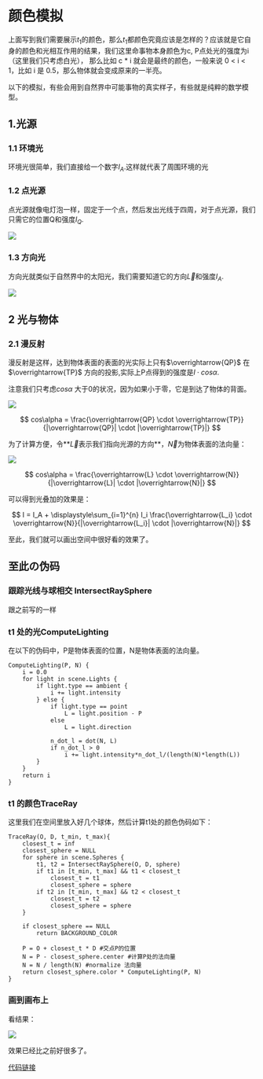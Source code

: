 # 颜色模拟

上面写到我们需要展示$t_1​$的颜色，那么$t_1​$都颜色究竟应该是怎样的？应该就是它自身的颜色和光相互作用的结果，我们这里命事物本身颜色为c, P点处光的强度为i（这里我们只考虑白光）， 那么比如 c * i 就会是最终的颜色，一般来说 0 < i < 1，比如 i 是 0.5，那么物体就会变成原来的一半亮。

以下的模拟，有些会用到自然界中可能事物的真实样子，有些就是纯粹的数学模型。

## 1.光源


### 1.1 环境光

环境光很简单，我们直接给一个数字$I_A$.这样就代表了周围环境的光

### 1.2 点光源

点光源就像电灯泡一样，固定于一个点，然后发出光线于四周，对于点光源，我们只需它的位置Q和强度$I_Q​$.

![](images/point_light.png)

### 1.3 方向光

方向光就类似于自然界中的太阳光，我们需要知道它的方向$\overrightarrow{L}$和强度$I_A$.

![](images/directional_light.png)

## 2 光与物体

### 2.1 漫反射

漫反射是这样，达到物体表面的表面的光实际上只有$\overrightarrow{QP}$ 在$\overrightarrow{TP}$ 方向的投影,实际上P点得到的强度是$I \cdot cos\alpha$.

注意我们只考虑$cos\alpha$ 大于0的状况，因为如果小于零，它是到达了物体的背面。


![](images/diffuse_light.png)



$$
cos\alpha =  \frac{\overrightarrow{QP} \cdot \overrightarrow{TP}}{|\overrightarrow{QP}| \cdot |\overrightarrow{TP}|} 
$$

为了计算方便，令**$\overrightarrow{L}$表示我们指向光源的方向**，$\overrightarrow{N}$为物体表面的法向量：

![](images/diffuse2.png)


$$
cos\alpha =  \frac{\overrightarrow{L} \cdot \overrightarrow{N}}{|\overrightarrow{L}| \cdot |\overrightarrow{N}|} ​
$$

可以得到光叠加的效果是：

$$
I = I_A + \displaystyle\sum_{i=1}^{n} I_i \frac{\overrightarrow{L_i} \cdot \overrightarrow{N}}{|\overrightarrow{L_i}| \cdot |\overrightarrow{N}|}
$$

至此，我们就可以画出空间中很好看的效果了。

## 至此の伪码

### 跟踪光线与球相交 IntersectRaySphere

跟之前写的一样

### t1 处的光ComputeLighting

在以下的伪码中，P是物体表面的位置，N是物体表面的法向量。


```
ComputeLighting(P, N) {
    i = 0.0
    for light in scene.Lights {
        if light.type == ambient {
            i += light.intensity
        } else {
            if light.type == point
                L = light.position - P
            else
                L = light.direction

            n_dot_l = dot(N, L)
            if n_dot_l > 0
                i += light.intensity*n_dot_l/(length(N)*length(L))
        }
    }
    return i
}
```

### t1 的颜色TraceRay

这里我们在空间里放入好几个球体，然后计算t1处的颜色伪码如下：

```
TraceRay(O, D, t_min, t_max){
	closest_t = inf
	closest_sphere = NULL
	for sphere in scene.Spheres {
		t1, t2 = IntersectRaySphere(O, D, sphere)
		if t1 in [t_min, t_max] && t1 < closest_t
			closest_t = t1
			closest_sphere = sphere
		if t2 in [t_min, t_max] && t2 < closest_t
			closest_t = t2
			closest_sphere = sphere
	}

	if closest_sphere == NULL
		return BACKGROUND_COLOR
	
	P = O + closest_t * D #交点P的位置
	N = P - closest_sphere.center #计算P处的法向量
	N = N / length(N) #normalize 法向量
	return closest_sphere.color * ComputeLighting(P, N)
}
```

### 画到画布上


看结果：

![](images/raytracying02.png)



效果已经比之前好很多了。

[代码链接](code/raytracying02.py)










